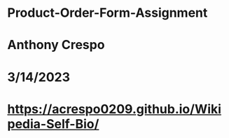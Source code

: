 # Product-Order-Form-Assignment
# Anthony Crespo
# 3/14/2023
# https://acrespo0209.github.io/Wikipedia-Self-Bio/
